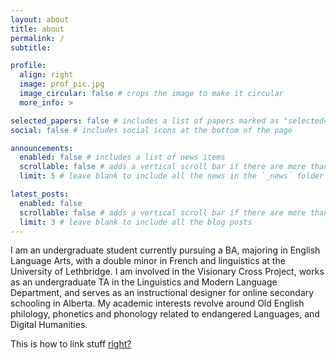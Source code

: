 ```yaml
---
layout: about
title: about
permalink: /
subtitle:

profile:
  align: right
  image: prof_pic.jpg
  image_circular: false # crops the image to make it circular
  more_info: >

selected_papers: false # includes a list of papers marked as "selected={true}"
social: false # includes social icons at the bottom of the page

announcements:
  enabled: false # includes a list of news items
  scrollable: false # adds a vertical scroll bar if there are more than 3 news items
  limit: 5 # leave blank to include all the news in the `_news` folder

latest_posts:
  enabled: false
  scrollable: false # adds a vertical scroll bar if there are more than 3 new posts items
  limit: 3 # leave blank to include all the blog posts
---
```


I am an undergraduate student currently pursuing a BA, majoring in English Language Arts, with a double minor in French and linguistics at the University of Lethbridge. I am involved in the Visionary Cross Project, works as an undergraduate TA in the Linguistics and Modern Language Department, and serves as an instructional designer for online secondary schooling in Alberta. My academic interests revolve around Old English philology, phonetics and phonology related to endangered Languages, and Digital Humanities.

This is how to link stuff [right?](https://www.humanitiesinnovationlab.ca/about-us)
